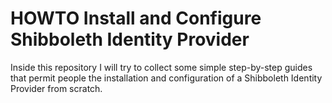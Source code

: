 # HOWTO Install and Configure Shibboleth Identity Provider
Inside this repository I will try to collect some simple step-by-step guides that permit people the installation and configuration of a Shibboleth Identity Provider from scratch.
